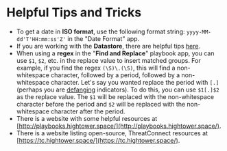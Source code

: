 # Helpful Tips and Tricks

- To get a date in **ISO format**, use the following format string: `yyyy-MM-dd'T'HH:mm:ss'Z'` in the "Date Format" app.
- If you are working with the **Datastore**, there are helpful tips [here](../introductions/datastore).
- When using a **regex** in the "**Find and Replace**" playbook app, you can use `$1`, `$2`, etc. in the replace value to insert matched groups. For example, if you find the regex `(\S)\.(\S)`, this will find a non-whitespace character, followed by a period, followed by a non-whitespace character. Let's say you wanted replace the period with `[.]` (perhaps you are [defanging](https://ioc-fang.github.io/) indicators). To do this, you can use `$1[.]$2` as the replace value. The `$1` will be replaced with the non-whitespace character before the period and `$2` will be replaced with the non-whitespace character after the period.
- There is a website with some helpful resources at [http://playbooks.hightower.space/](http://playbooks.hightower.space/).
- There is a website listing open-source, ThreatConnect resources at [https://tc.hightower.space/](https://tc.hightower.space/).
